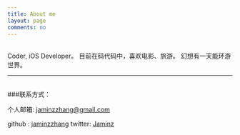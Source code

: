 ```yaml
---
title: About me
layout: page
comments: no
---
```


<br>
Coder, iOS Developer。
目前在码代码中，喜欢电影、旅游。
幻想有一天能环游世界。

----
<br>
###联系方式：

个人邮箱: [jaminzzhang@gmail.com](mailto:jaminzzhang@gmail.com)
<!--新浪微博: [webfrogs](http://weibo.com/zhangjamming-->
<!--豆瓣：[网蛙](http://www.douban.com/people/48235183/)-->
github : [jaminzzhang](https://github.com/jaminzzhang)
twitter: [Jaminz](https://twitter.com/Jaminz)


<!--[![新浪微博](http://service.t.sina.com.cn/widget/qmd/1713195262/f78fbcd2/1.png)](http://weibo.com/u/1713195262?s=6uyXnP)-->